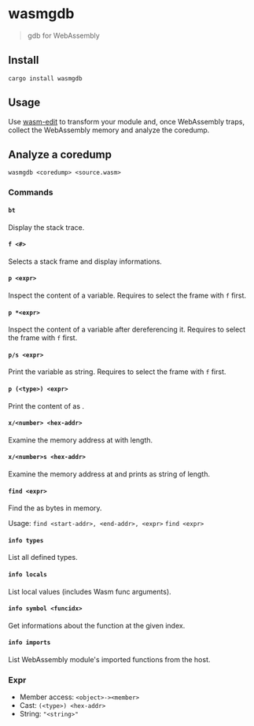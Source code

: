 # wasmgdb

> gdb for WebAssembly

## Install

```
cargo install wasmgdb
```

## Usage

Use [wasm-edit] to transform your module and, once WebAssembly traps, collect the
WebAssembly memory and analyze the coredump.

## Analyze a coredump

```
wasmgdb <coredump> <source.wasm>
```

### Commands

#### `bt`

Display the stack trace.

#### `f <#>`

Selects a stack frame and display informations.

#### `p <expr>`

Inspect the content of a variable.
Requires to select the frame with `f` first.

#### `p *<expr>`

Inspect the content of a variable after dereferencing it.
Requires to select the frame with `f` first.

#### `p/s <expr>`

Print the variable as string.
Requires to select the frame with `f` first.

#### `p (<type>) <expr>`

Print the content of <expr> as <type>.

#### `x/<number> <hex-addr>`

Examine the memory address at <hex-addr> with <number> length.

#### `x/<number>s <hex-addr>`

Examine the memory address at <hex-addr> and prints as string of <number> length.

#### `find <expr>`

Find the <expr> as bytes in memory.

Usage:
`find <start-addr>, <end-addr>, <expr>`
`find <expr>`

#### `info types`

List all defined types.

#### `info locals`

List local values (includes Wasm func arguments).

#### `info symbol <funcidx>`

Get informations about the function at the given index.

#### `info imports`

List WebAssembly module's imported functions from the host.

### Expr

- Member access: `<object>-><member>`
- Cast: `(<type>) <hex-addr>`
- String: `"<string>"`

[wasm-edit]: https://github.com/xtuc/wasm-edit#coredump-generation
